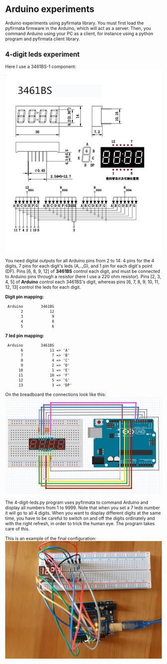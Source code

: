 # Arduino experiments
Arduino experiments using pyfirmata library.
You must first load the pyfirmata firmware in the Arduino, 
which will act as a server. 
Then, you command Arduino using your PC as a client, 
for instance using a python program and pyfirmata client library.

## 4-digit leds experiment
Here I use a 3461BS-1 component:
![3461BS](img/3461bs.jpg)

You need digital outputs for all Arduino pins from 2 to 14: 4 pins 
for the 4 digits, 7 pins for each digit's leds (A,..,G), and 1 pin 
for each digit's point (DF). 
Pins [6, 8, 9, 12] of **3461BS** control each digit, 
and must be connected to Arduino pins through a resistor 
(here I use a 220 ohm resistor).
Pins [2, 3, 4, 5] of **Arduino** control each 3461BS's digit, 
whereas pins [6, 7, 8, 9, 10, 11, 12, 13] control the leds for each digit.

**Digit pin mapping:**
   
     Arduino        3461BS
           2            12     
           3             9
           4             8
           5             6

**7 led pin mapping:**

     Arduino        3461BS
           6            11 => 'A'     
           7             7 => 'B'
           8             4 => 'C'
           9             2 => 'D'
          10             1 => 'E'
          11            10 => 'F'
          12             5 => 'G'
          13             3 => 'DP'

On the breadboard the connections look like this:
![pin connections](img/4digits-connections.jpg)

The 4-digit-leds.py program uses pyfirmata to command Arduino 
and display all numbers from 1 to 9999. 
Note that when you set a 7 leds number it will go to all 4 digits. 
When you want to display different digits at the same time, 
you have to be careful to switch on and off the digits ordinately 
and with the right refresh, in order to trick the human eye. 
The program takes care of this.

This is an example of the final configuration:
![4 digits](img/4digits.jpg)
